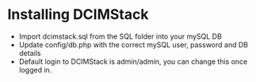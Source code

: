 # Installing DCIMStack

* Import dcimstack.sql from the SQL folder into your mySQL DB
* Update config/db.php with the correct mySQL user, password and DB details
* Default login to DCIMStack is admin/admin, you can change this once logged in.
